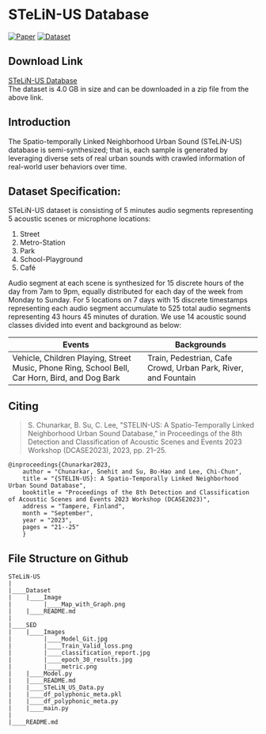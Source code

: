 # STeLiN-US Database
[![Paper](https://img.shields.io/badge/DCASE-Paper-green)](https://dcase.community/documents/workshop2023/proceedings/DCASE2023Workshop_Chunarkar_49.pdf) 
[![Dataset](https://img.shields.io/badge/Dataset-STeLiN%20US-blue?logo=zenodo)](https://zenodo.org/records/10560740)

## Download Link
<!--- Static Badge-->
[STeLiN-US Database](https://zenodo.org/records/10560740)\
The dataset is 4.0 GB in size and can be downloaded in a zip file from the above link.


## Introduction
The Spatio-temporally Linked Neighborhood Urban Sound (STeLiN-US) database is semi-synthesized; that is, each sample is generated by leveraging diverse sets of real urban sounds with crawled information of real-world user behaviors over time.


## Dataset Specification:
STeLiN-US dataset is consisting of 5 minutes audio segments representing 5 acoustic scenes or microphone locations:
1.	Street
2.	Metro-Station
3.	Park
4.	School-Playground
5.	Café

Audio segment at each scene is synthesized for 15 discrete hours of the day from 7am to 9pm, equally distributed for each day of the week from Monday to Sunday. For 5 locations on 7 days with 15 discrete timestamps representing each audio segment accumulate to 525 total audio segments representing 43 hours 45 minutes of duration. 
We use 14 acoustic sound classes divided into event and background as below:

|Events	|Backgrounds|
|-------|-----------|
|Vehicle, Children Playing, Street Music, Phone Ring, School Bell, Car Horn, Bird, and Dog Bark	      |Train, Pedestrian, Cafe Crowd, Urban Park, River, and Fountain

## Citing
> S. Chunarkar, B. Su, C. Lee, "STELIN-US: A Spatio-Temporally Linked Neighborhood Urban Sound Database," in Proceedings of the 8th Detection and Classification of Acoustic Scenes and Events 2023 Workshop (DCASE2023), 2023, pp. 21–25.

```
@inproceedings{Chunarkar2023,
    author = "Chunarkar, Snehit and Su, Bo-Hao and Lee, Chi-Chun",
    title = "{STELIN-US}: A Spatio-Temporally Linked Neighborhood Urban Sound Database",
    booktitle = "Proceedings of the 8th Detection and Classification of Acoustic Scenes and Events 2023 Workshop (DCASE2023)",
    address = "Tampere, Finland",
    month = "September",
    year = "2023",
    pages = "21--25"
    }
```
## File Structure on Github
```
STeLiN-US
|
|____Dataset
|    |____Image
|         |____Map_with_Graph.png
|    |____README.md
|
|____SED
|    |____Images
|         |____Model_Git.jpg
|         |____Train_Valid_loss.png
|         |____classification_report.jpg
|         |____epoch_30_results.jpg
|         |____metric.png
|    |____Model.py
|    |____README.md
|    |____STeLiN_US_Data.py
|    |____df_polyphonic_meta.pkl
|    |____df_polyphonic_meta.py
|    |____main.py
|
|____README.md

```

